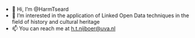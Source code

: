 - 👋 Hi, I’m @HarmTseard
- 👀 I’m interested in the application of Linked Open Data techniques in the field of history and cultural heritage
- 📫 You can reach me at h.t.nijboer@uva.nl

<!---
HarmTseard/HarmTseard is a ✨ special ✨ repository because its `README.md` (this file) appears on your GitHub profile.
You can click the Preview link to take a look at your changes.
--->
